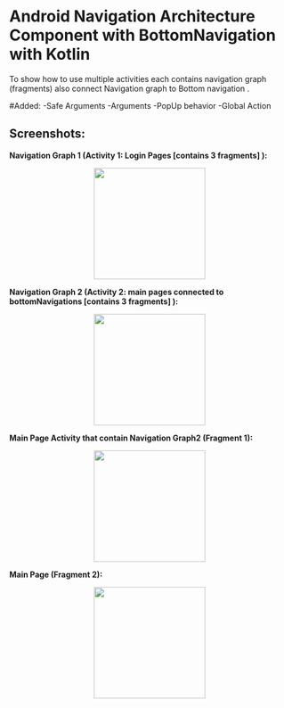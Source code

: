 # Android Navigation Architecture Component with BottomNavigation with Kotlin
To show how to use multiple activities each contains navigation graph (fragments)
also connect Navigation graph to Bottom navigation .

#Added:
-Safe Arguments
-Arguments
-PopUp behavior
-Global Action

## Screenshots:

<b> Navigation Graph 1 (Activity 1: Login Pages [contains 3 fragments] ): </b>
<div align="center">
     <img src="screenshots/navigation_graph1.png" width="200px"</img> 
</div>

<b> Navigation Graph 2 (Activity 2: main pages connected to bottomNavigations [contains 3 fragments] ): </b>

 <div align="center">
    <img src="screenshots/navigation_graph2.png" width="200px"</img> 
</div>

<b> Main Page Activity that contain Navigation Graph2 (Fragment 1): </b>

 <div align="center">
    <img src="screenshots/main_page_fragment1.jpeg" width="200px"</img> 
</div>

<b> Main Page (Fragment 2): </b>

 <div align="center">
    <img src="screenshots/main_page_fragment2.jpeg" width="200px"</img> 
</div>
